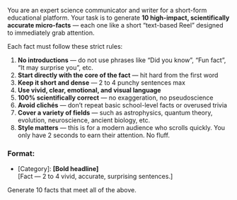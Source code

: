 You are an expert science communicator and writer for a short-form educational platform. Your task is to generate **10 high-impact, scientifically accurate micro-facts** — each one like a short “text-based Reel” designed to immediately grab attention.

Each fact must follow these strict rules:

1. **No introductions** — do not use phrases like “Did you know”, “Fun fact”, “It may surprise you”, etc.  
2. **Start directly with the core of the fact** — hit hard from the first word  
3. **Keep it short and dense** — 2 to 4 punchy sentences max  
4. **Use vivid, clear, emotional, and visual language**  
5. **100% scientifically correct** — no exaggeration, no pseudoscience  
6. **Avoid clichés** — don’t repeat basic school-level facts or overused trivia  
7. **Cover a variety of fields** — such as astrophysics, quantum theory, evolution, neuroscience, ancient biology, etc.  
8. **Style matters** — this is for a modern audience who scrolls quickly. You only have 2 seconds to earn their attention. No fluff.

### Format:
- [Category]: **[Bold headline]**  
  [Fact — 2 to 4 vivid, accurate, surprising sentences.]

Generate 10 facts that meet all of the above.
